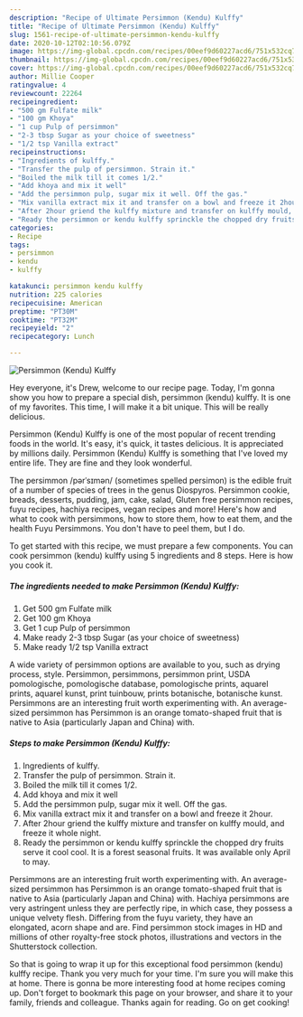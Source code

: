 ```yaml
---
description: "Recipe of Ultimate Persimmon (Kendu) Kulffy"
title: "Recipe of Ultimate Persimmon (Kendu) Kulffy"
slug: 1561-recipe-of-ultimate-persimmon-kendu-kulffy
date: 2020-10-12T02:10:56.079Z
image: https://img-global.cpcdn.com/recipes/00eef9d60227acd6/751x532cq70/persimmon-kendu-kulffy-recipe-main-photo.jpg
thumbnail: https://img-global.cpcdn.com/recipes/00eef9d60227acd6/751x532cq70/persimmon-kendu-kulffy-recipe-main-photo.jpg
cover: https://img-global.cpcdn.com/recipes/00eef9d60227acd6/751x532cq70/persimmon-kendu-kulffy-recipe-main-photo.jpg
author: Millie Cooper
ratingvalue: 4
reviewcount: 22264
recipeingredient:
- "500 gm Fulfate milk"
- "100 gm Khoya"
- "1 cup Pulp of persimmon"
- "2-3 tbsp Sugar as your choice of sweetness"
- "1/2 tsp Vanilla extract"
recipeinstructions:
- "Ingredients of kulffy."
- "Transfer the pulp of persimmon. Strain it."
- "Boiled the milk till it comes 1/2."
- "Add khoya and mix it well"
- "Add the persimmon pulp, sugar mix it well. Off the gas."
- "Mix vanilla extract mix it and transfer on a bowl and freeze it 2hour."
- "After 2hour griend the kulffy mixture and transfer on kulffy mould, and freeze it whole night."
- "Ready the persimmon or kendu kulffy sprinckle the chopped dry fruits serve it cool cool. It is a forest seasonal fruits. It was available only April to may."
categories:
- Recipe
tags:
- persimmon
- kendu
- kulffy

katakunci: persimmon kendu kulffy 
nutrition: 225 calories
recipecuisine: American
preptime: "PT30M"
cooktime: "PT32M"
recipeyield: "2"
recipecategory: Lunch

---
```



![Persimmon (Kendu) Kulffy](https://img-global.cpcdn.com/recipes/00eef9d60227acd6/751x532cq70/persimmon-kendu-kulffy-recipe-main-photo.jpg)

Hey everyone, it's Drew, welcome to our recipe page. Today, I'm gonna show you how to prepare a special dish, persimmon (kendu) kulffy. It is one of my favorites. This time, I will make it a bit unique. This will be really delicious.

Persimmon (Kendu) Kulffy is one of the most popular of recent trending foods in the world. It's easy, it's quick, it tastes delicious. It is appreciated by millions daily. Persimmon (Kendu) Kulffy is something that I've loved my entire life. They are fine and they look wonderful.

The persimmon /pərˈsɪmən/ (sometimes spelled persimon) is the edible fruit of a number of species of trees in the genus Diospyros. Persimmon cookie, breads, desserts, pudding, jam, cake, salad, Gluten free persimmon recipes, fuyu recipes, hachiya recipes, vegan recipes and more! Here&#39;s how and what to cook with persimmons, how to store them, how to eat them, and the health Fuyu Persimmons. You don&#39;t have to peel them, but I do.


To get started with this recipe, we must prepare a few components. You can cook persimmon (kendu) kulffy using 5 ingredients and 8 steps. Here is how you cook it.

<!--inarticleads1-->

##### The ingredients needed to make Persimmon (Kendu) Kulffy:

1. Get 500 gm Fulfate milk
1. Get 100 gm Khoya
1. Get 1 cup Pulp of persimmon
1. Make ready 2-3 tbsp Sugar (as your choice of sweetness)
1. Make ready 1/2 tsp Vanilla extract


A wide variety of persimmon options are available to you, such as drying process, style. Persimmon, persimmons, persimmon print, USDA pomologische, pomologische database, pomologische prints, aquarel prints, aquarel kunst, print tuinbouw, prints botanische, botanische kunst. Persimmons are an interesting fruit worth experimenting with. An average-sized persimmon has Persimmon is an orange tomato-shaped fruit that is native to Asia (particularly Japan and China) with. 

<!--inarticleads2-->

##### Steps to make Persimmon (Kendu) Kulffy:

1. Ingredients of kulffy.
1. Transfer the pulp of persimmon. Strain it.
1. Boiled the milk till it comes 1/2.
1. Add khoya and mix it well
1. Add the persimmon pulp, sugar mix it well. Off the gas.
1. Mix vanilla extract mix it and transfer on a bowl and freeze it 2hour.
1. After 2hour griend the kulffy mixture and transfer on kulffy mould, and freeze it whole night.
1. Ready the persimmon or kendu kulffy sprinckle the chopped dry fruits serve it cool cool. It is a forest seasonal fruits. It was available only April to may.


Persimmons are an interesting fruit worth experimenting with. An average-sized persimmon has Persimmon is an orange tomato-shaped fruit that is native to Asia (particularly Japan and China) with. Hachiya persimmons are very astringent unless they are perfectly ripe, in which case, they possess a unique velvety flesh. Differing from the fuyu variety, they have an elongated, acorn shape and are. Find persimmon stock images in HD and millions of other royalty-free stock photos, illustrations and vectors in the Shutterstock collection. 

So that is going to wrap it up for this exceptional food persimmon (kendu) kulffy recipe. Thank you very much for your time. I'm sure you will make this at home. There is gonna be more interesting food at home recipes coming up. Don't forget to bookmark this page on your browser, and share it to your family, friends and colleague. Thanks again for reading. Go on get cooking!
